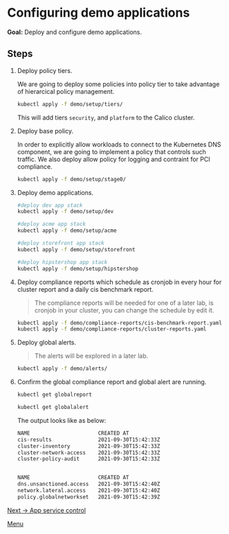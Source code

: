 # Configuring demo applications

**Goal:** Deploy and configure demo applications.

## Steps

1. Deploy policy tiers.

    We are going to deploy some policies into policy tier to take advantage of hierarcical policy management.

    ```bash
    kubectl apply -f demo/setup/tiers/
    ```
    This will add tiers `security`, and `platform` to the Calico cluster.
    

2. Deploy base policy.

    In order to explicitly allow workloads to connect to the Kubernetes DNS component, we are going to implement a policy that controls such traffic. We also deploy allow policy for logging and contraint for PCI compliance.

    ```bash
    kubectl apply -f demo/setup/stage0/
    ```

3. Deploy demo applications.

    ```bash
    #deploy dev app stack
    kubectl apply -f demo/setup/dev
    
    #deploy acme app stack
    kubectl apply -f demo/setup/acme

    #deploy storefront app stack
    kubectl apply -f demo/setup/storefront

    #deploy hipstershop app stack
    kubectl apply -f demo/setup/hipstershop
    ```

   

4. Deploy compliance reports which schedule as cronjob in every hour for cluster report and a daily cis benchmark report.

    >The compliance reports will be needed for one of a later lab, is cronjob in your cluster, you can change the schedule by edit it.

    ```bash
    kubectl apply -f demo/compliance-reports/cis-benchmark-report.yaml
    kubectl apply -f demo/compliance-reports/cluster-reports.yaml
    ```

5. Deploy global alerts.

    >The alerts will be explored in a later lab.

    ```bash
    kubectl apply -f demo/alerts/
   
    ```

6. Confirm the global compliance report and global alert are running.
    
    ```bash
    kubectl get globalreport

    kubectl get globalalert
   
    ``` 


    The output looks like as below:

    ```bash
    NAME                      CREATED AT 
    cis-results               2021-09-30T15:42:33Z
    cluster-inventory         2021-09-30T15:42:33Z
    cluster-network-access    2021-09-30T15:42:33Z
    cluster-policy-audit      2021-09-30T15:42:33Z
    

    NAME                      CREATED AT
    dns.unsanctioned.access   2021-09-30T15:42:40Z
    network.lateral.access    2021-09-30T15:42:40Z
    policy.globalnetworkset   2021-09-30T15:42:39Z
    ```

[Next -> App service control](../modules/app-service-control.md)

[Menu](../README.md)



